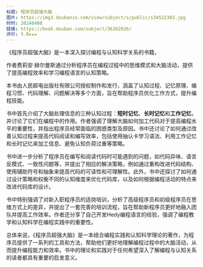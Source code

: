 ```yaml
---
标题: 程序员超强大脑
图片: https://img3.doubanio.com/view/subject/s/public/s34522383.jpg
时时: 20240408
链接: https://book.douban.com/subject/36362026/
评价: 5.0★★★
---
```

  
《程序员超强大脑》是一本深入探讨编程与认知科学关系的书籍，

作者费莉安·赫尔曼斯通过分析程序员在编程过程中的思维模式和大脑活动，提供了提高编程效率和学习编程语言的认知策略。

本书由人民邮电出版社有限公司授权制作和发行，涵盖了认知过程、记忆原理、编程习惯、代码理解、问题解决等多个方面，旨在帮助程序员优化工作方式，提升编程技能。

书中首先介绍了大脑处理信息的三种认知过程：**短时记忆**、**长时记忆**和**工作记忆**，并讨论了它们在编程中的作用。作者强调了理解大脑如何加工代码对于提高编程水平的重要性，并指出程序员经常面临的困惑类型及原因。书中还讨论了如何通过改善认知过程来提高代码阅读和编写效率，包括使用抽认卡学习语法、利用工作记忆和长时记忆来加工信息、避免认知负荷过重等策略。

书中进一步分析了程序员在编写和阅读代码时可能遇到的问题，如代码异味、语言反模式、一致性问题等，并提出了相应的解决策略，例如通过重构改进代码结构、使用辅助符号和抽象来提高代码的可读性和可理解性。此外，书中还探讨了如何通过设计策略和权衡不同的认知维度来优化代码库，以及如何根据编程活动的特点来改进代码库的设计。

书中特别强调了对新入职程序员的适岗培训，分析了高级程序员和初级程序员在思维方式上的差异，并提出了一套完善的培训流程，旨在帮助新程序员更好地融入团队并提高工作效率。作者还分享了自己开发Hedy编程语言的经验，强调了编程教学和认知科学在编程实践中的重要性。

总体来说，《程序员超强大脑》是一本结合编程实践和认知科学理论的著作，为程序员提供了一系列的工具和方法，帮助他们更好地理解编程过程中的大脑活动，从而提升编程能力和效率。书中的理论和实践对于任何希望深入了解编程与认知关系的读者都具有重要的启发意义。
